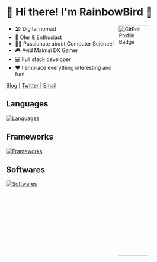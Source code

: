# 👋 Hi there! I'm RainbowBird 🦜

<!--<a href="https://github.com/luoling8192?tab=repositories" >
  <img align=right width="45%" src="https://github-readme-stats.vercel.app/api?username=luoling8192&show_icons=true" />
</a>

<!--<a href="https://github.com/luoling8192?tab=repositories" >
  <img align=right width="45%" src="https://github-readme-stats.vercel.app/api/top-langs/?username=luoling8192&show_icons=true" />
</a>-->

<a href="https://gitroll.io/profile/u5EsXuBXEzUarcUG7WxWZdHyXNao1" target="_blank">
  <img align=right width="40%" style="margin-bottom: 2rem;" src="https://gitroll.io/api/badges/profiles/v1/u5EsXuBXEzUarcUG7WxWZdHyXNao1" alt="GitRoll Profile Badge"/>
</a>

- 🏖 Digital nomad
- 🧠 OIer & Enthusiast
- 👩‍💻 Passionate about Computer Science!
- 🎮 Avid Maimai DX Gamer
- 💻 Full stack developer
- ❤ I embrace everything interesting and fun!


<!--[![DX-Rating](https://dxrating.luoling.moe/api/genImage/luoling8192?b)](https://github.com/luoling8192/dxrating)-->

[Blog](https://blog.luoling.moe) | [Twitter](https://www.twitter.com/luoling8192) | [Email](mailto:me@luoling.moe)

## Languages
[![Languages](https://skillicons.dev/icons?i=ts,cpp,python,go,cs,php&theme=light)](https://skillicons.dev)

## Frameworks
[![Frameworks](https://skillicons.dev/icons?i=nodejs,vue,react,vite,pinia,redux,tailwindcss,express,jquery,regex,electron&theme=light)](https://skillicons.dev)

## Softwares
[![Softwares](https://skillicons.dev/icons?i=docker,k8s,workers,nginx,mysql,postgresql,redis&theme=light)](https://skillicons.dev)

